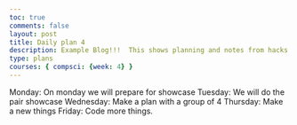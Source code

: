 ```yaml
---
toc: true
comments: false
layout: post
title: Daily plan 4
description: Example Blog!!!  This shows planning and notes from hacks.
type: plans
courses: { compsci: {week: 4} }
---
```

Monday: On monday we will prepare for showcase
Tuesday: We will do the pair showcase 
Wednesday: Make a plan with a group of 4
Thursday: Make a new things
Friday: Code more things.